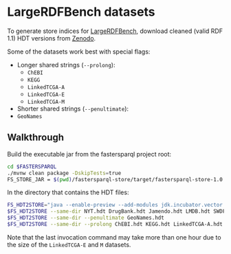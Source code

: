 # LargeRDFBench datasets

To generate store indices for [LargeRDFBench](https://github.com/dice-group/LargeRDFBench),
download cleaned (valid RDF 1.1) HDT versions from [Zenodo](https://zenodo.org/record/6395247).

Some of the datasets work best with special flags:

- Longer shared strings (`--prolong`):
  - `ChEBI`
  - `KEGG`
  - `LinkedTCGA-A`
  - `LinkedTCGA-E`
  - `LinkedTCGA-M`
- Shorter shared strings (`--penultimate`):
 - `GeoNames`

## Walkthrough

Build the executable jar from the fastersparql project root:

```bash
cd $FASTERSPARQL
./mvnw clean package -DskipTests=true
FS_STORE_JAR = $(pwd)/fastersparql-store/target/fastersparql-store-1.0.0-SNAPSHOT.jar
```

In the directory that contains the HDT files:

```bash
FS_HDT2STORE="java --enable-preview --add-modules jdk.incubator.vector -jar $FS_STORE_JAR"
$FS_HDT2STORE --same-dir NYT.hdt DrugBank.hdt Jamendo.hdt LMDB.hdt SWDFood.hdt DBPedia-Subset.hdt 
$FS_HDT2STORE --same-dir --penultimate GeoNames.hdt
$FS_HDT2STORE --same-dir --prolong ChEBI.hdt KEGG.hdt LinkedTCGA-A.hdt LinkedTCGA-E.hdt LinkedTCGA-M.hdt
```

Note that the last invocation command may take more than one hour due to 
the size of the `LinkedTCGA-E` and `M` datasets.